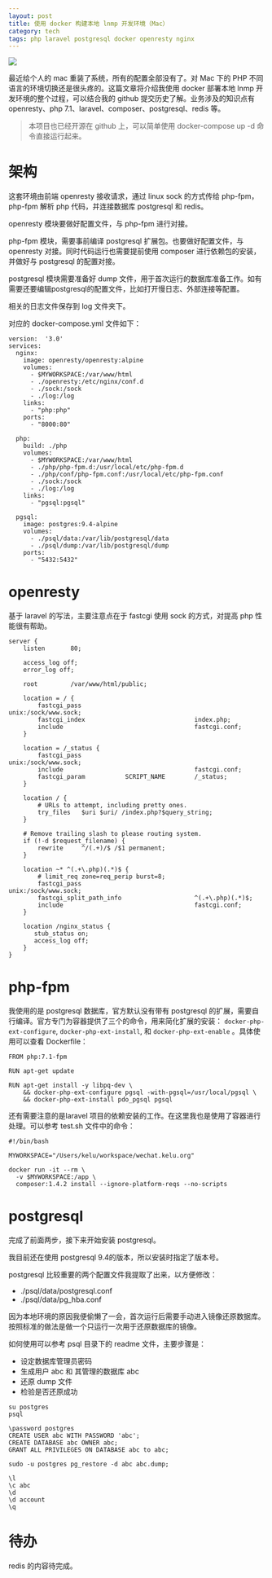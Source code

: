 ```yaml
---
layout: post
title: 使用 docker 构建本地 lnmp 开发环境（Mac）
category: tech
tags: php laravel postgresql docker openresty nginx
---
```

![](https://cdn.kelu.org/blog/tags/docker.jpg)

最近给个人的 mac 重装了系统，所有的配置全部没有了。对 Mac 下的 PHP 不同语言的环境切换还是很头疼的。这篇文章将介绍我使用 docker 部署本地 lnmp 开发环境的整个过程，可以结合我的 github 提交历史了解。业务涉及的知识点有 openresty、php 7.1、laravel、composer、postgresql、redis 等。

>  本项目也已经开源在 github 上，可以简单使用 docker-compose up -d 命令直接运行起来。

# 架构

这套环境由前端 openresty 接收请求，通过 linux sock 的方式传给 php-fpm，php-fpm 解析 php 代码，并连接数据库 postgresql 和 redis。 

openresty 模块要做好配置文件，与 php-fpm 进行对接。

php-fpm 模块，需要事前编译 postgresql 扩展包。也要做好配置文件，与 openresty 对接。同时代码运行也需要提前使用 composer 进行依赖包的安装，并做好与 postgresql 的配置对接。

postgresql 模块需要准备好 dump 文件，用于首次运行的数据库准备工作。如有需要还要编辑postgresql的配置文件，比如打开慢日志、外部连接等配置。

相关的日志文件保存到 log 文件夹下。

对应的 docker-compose.yml 文件如下：

```
version:  '3.0'
services:
  nginx:
    image: openresty/openresty:alpine
    volumes:
      - $MYWORKSPACE:/var/www/html
      - ./openresty:/etc/nginx/conf.d
      - ./sock:/sock
      - ./log:/log
    links:
      - "php:php"
    ports:
      - "8000:80"

  php:
    build: ./php
    volumes:
      - $MYWORKSPACE:/var/www/html
      - ./php/php-fpm.d:/usr/local/etc/php-fpm.d
      - ./php/conf/php-fpm.conf:/usr/local/etc/php-fpm.conf
      - ./sock:/sock
      - ./log:/log
    links:
      - "pgsql:pgsql"

  pgsql:
    image: postgres:9.4-alpine
    volumes:
      - ./psql/data:/var/lib/postgresql/data
      - ./psql/dump:/var/lib/postgresql/dump
    ports:
      - "5432:5432"
```

# openresty

基于 laravel 的写法，主要注意点在于 fastcgi 使用 sock 的方式，对提高 php 性能很有帮助。

```
server {
    listen       80;

    access_log off;
    error_log off;

    root         /var/www/html/public;

    location = / {
        fastcgi_pass                               unix:/sock/www.sock;
        fastcgi_index                              index.php;
        include                                    fastcgi.conf;
    }

    location = /_status {
        fastcgi_pass                               unix:/sock/www.sock;
        include                                    fastcgi.conf;
        fastcgi_param           SCRIPT_NAME        /_status;
    }

    location / {
        # URLs to attempt, including pretty ones.
        try_files   $uri $uri/ /index.php?$query_string;
    }

    # Remove trailing slash to please routing system.
    if (!-d $request_filename) {
        rewrite     ^/(.+)/$ /$1 permanent;
    }

    location ~* ^(.+\.php)(.*)$ {
        # limit_req zone=req_perip burst=8;
        fastcgi_pass                               unix:/sock/www.sock;
        fastcgi_split_path_info                    ^(.+\.php)(.*)$;
        include                                    fastcgi.conf;
    }

    location /nginx_status {
       stub_status on;
       access_log off;
    }
}

```

# php-fpm

我使用的是 postgresql 数据库，官方默认没有带有 postgresql 的扩展，需要自行编译。官方专门为容器提供了三个的命令，用来简化扩展的安装： `docker-php-ext-configure`, `docker-php-ext-install`, 和 `docker-php-ext-enable` 。具体使用可以查看 Dockerfile：

```
FROM php:7.1-fpm

RUN apt-get update

RUN apt-get install -y libpq-dev \
    && docker-php-ext-configure pgsql -with-pgsql=/usr/local/pgsql \
    && docker-php-ext-install pdo_pgsql pgsql

```



还有需要注意的是laravel 项目的依赖安装的工作。在这里我也是使用了容器进行处理。可以参考 test.sh 文件中的命令：

```
#!/bin/bash

MYWORKSPACE="/Users/kelu/workspace/wechat.kelu.org"

docker run -it --rm \
  -v $MYWORKSPACE:/app \
  composer:1.4.2 install --ignore-platform-reqs --no-scripts

```

# postgresql

完成了前面两步，接下来开始安装 postgresql。

我目前还在使用 postgresql 9.4的版本，所以安装时指定了版本号。

postgresql 比较重要的两个配置文件我提取了出来，以方便修改：

* ./psql/data/postgresql.conf
* ./psql/data/pg_hba.conf

因为本地环境的原因我便偷懒了一会，首次运行后需要手动进入镜像还原数据库。按照标准的做法是做一个只运行一次用于还原数据库的镜像。

如何使用可以参考 psql 目录下的 readme 文件，主要步骤是：

* 设定数据库管理员密码
* 生成用户 abc 和 其管理的数据库 abc
* 还原 dump 文件
* 检验是否还原成功

```
su postgres
psql

\password postgres
CREATE USER abc WITH PASSWORD 'abc';
CREATE DATABASE abc OWNER abc;
GRANT ALL PRIVILEGES ON DATABASE abc to abc;

sudo -u postgres pg_restore -d abc abc.dump;

\l
\c abc
\d
\d account
\q
```

# 待办

redis 的内容待完成。